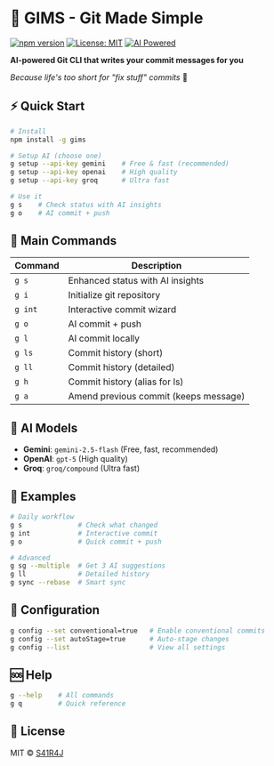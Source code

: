 # 🚀 GIMS - Git Made Simple

[![npm version](https://img.shields.io/npm/v/gims.svg)](https://npmjs.org/package/gims)
[![License: MIT](https://img.shields.io/badge/License-MIT-yellow.svg)](https://opensource.org/licenses/MIT)
[![AI Powered](https://img.shields.io/badge/AI-Powered-blueviolet.svg)](https://github.com/s41r4j/gims)

**AI-powered Git CLI that writes your commit messages for you**

*Because life's too short for "fix stuff" commits* 🎯

## ⚡ Quick Start

```bash
# Install
npm install -g gims

# Setup AI (choose one)
g setup --api-key gemini    # Free & fast (recommended)
g setup --api-key openai    # High quality
g setup --api-key groq      # Ultra fast

# Use it
g s    # Check status with AI insights
g o    # AI commit + push
```

## 🎯 Main Commands

| Command | Description |
|---------|-------------|
| `g s` | Enhanced status with AI insights |
| `g i` | Initialize git repository |
| `g int` | Interactive commit wizard |
| `g o` | AI commit + push |
| `g l` | AI commit locally |
| `g ls` | Commit history (short) |
| `g ll` | Commit history (detailed) |
| `g h` | Commit history (alias for ls) |
| `g a` | Amend previous commit (keeps message) |

## 🤖 AI Models

- **Gemini**: `gemini-2.5-flash` (Free, fast, recommended)
- **OpenAI**: `gpt-5` (High quality)
- **Groq**: `groq/compound` (Ultra fast)

## 📖 Examples

```bash
# Daily workflow
g s              # Check what changed
g int            # Interactive commit
g o              # Quick commit + push

# Advanced
g sg --multiple  # Get 3 AI suggestions
g ll             # Detailed history
g sync --rebase  # Smart sync
```

## 🔧 Configuration

```bash
g config --set conventional=true   # Enable conventional commits
g config --set autoStage=true      # Auto-stage changes
g config --list                    # View all settings
```

## 🆘 Help

```bash
g --help    # All commands
g q         # Quick reference
```

## 📄 License

MIT © [S41R4J](https://github.com/s41r4j)